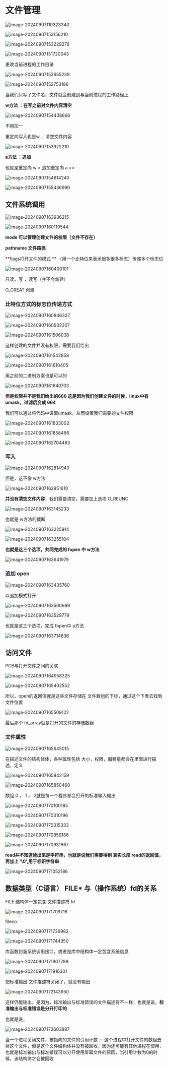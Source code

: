 # 文件管理

![image-20240907110323340](D:\code\study\notes_stu\c++_note\picture\image-20240907110323340.png)

![image-20240907153156210](D:\code\study\notes_stu\c++_note\picture\image-20240907153156210.png)

![image-20240907153229276](D:\code\study\notes_stu\c++_note\picture\image-20240907153229276.png)

![image-20240907151720043](D:\code\study\notes_stu\c++_note\picture\image-20240907151720043.png)

更改当前进程的工作目录

![image-20240907152655239](D:\code\study\notes_stu\c++_note\picture\image-20240907152655239.png)

![image-20240907152753186](D:\code\study\notes_stu\c++_note\picture\image-20240907152753186.png)

当我们只写了文件名，文件就会创建到与当前进程的工作路径上

**w方法 ：在写之前对文件内容清空**

![image-20240907154438666](D:\code\study\notes_stu\c++_note\picture\image-20240907154438666.png)

不用加一

重定向写入也是w ，清空文件内容

![image-20240907153922210](D:\code\study\notes_stu\c++_note\picture\image-20240907153922210.png)

**a方法 ：追加**

也就是重定向  w  >   追加重定向  a  >>    

![image-20240907154614240](D:\code\study\notes_stu\c++_note\picture\image-20240907154614240.png)

![image-20240907155436990](D:\code\study\notes_stu\c++_note\picture\image-20240907155436990.png)

## 文件系统调用

![image-20240907163936215](D:\code\study\notes_stu\c++_note\picture\image-20240907163936215.png)

![image-20240907160119544](D:\code\study\notes_stu\c++_note\picture\image-20240907160119544.png)

**mode 可以管理创建文件的权限（文件不存在）**

**pathname 文件路径**

**flags打开文件的模式 ** （用一个比特位来表示很多很多标志）传递多个标志位

![image-20240907160400101](D:\code\study\notes_stu\c++_note\picture\image-20240907160400101.png)

只读，写 ，读写（并不会新建）

O_CREAT 创建

### 比特位方式的标志位传递方式

![image-20240907160846327](D:\code\study\notes_stu\c++_note\picture\image-20240907160846327.png)

![image-20240907160932307](D:\code\study\notes_stu\c++_note\picture\image-20240907160932307.png)

![image-20240907161506038](D:\code\study\notes_stu\c++_note\picture\image-20240907161506038.png)

这样创建的文件并没有权限，需要我们给出

![image-20240907161542858](D:\code\study\notes_stu\c++_note\picture\image-20240907161542858.png)

![image-20240907161610405](D:\code\study\notes_stu\c++_note\picture\image-20240907161610405.png)

用之前的二进制方案也是可以的

![image-20240907161640703](D:\code\study\notes_stu\c++_note\picture\image-20240907161640703.png)

**但是权限并不是我们给出的666 这是因为我们创建文件的时候，linux中有 umask，过滤后变成 664**

我们可以通过将代码中设置umask，从而设置我们需要的文件权限

![image-20240907161833002](D:\code\study\notes_stu\c++_note\picture\image-20240907161833002.png)

![image-20240907161858466](D:\code\study\notes_stu\c++_note\picture\image-20240907161858466.png)

![image-20240907162704483](D:\code\study\notes_stu\c++_note\picture\image-20240907162704483.png)

### **写入**

![image-20240907162814940](D:\code\study\notes_stu\c++_note\picture\image-20240907162814940.png)

但是，这不像 w方法

![image-20240907162951610](D:\code\study\notes_stu\c++_note\picture\image-20240907162951610.png)

**并没有清空文件内容**，我们需要清空，需要加上选项 O_REUNC  

![image-20240907163145233](D:\code\study\notes_stu\c++_note\picture\image-20240907163145233.png)

也就是 w方法的截断

![image-20240907163225914](D:\code\study\notes_stu\c++_note\picture\image-20240907163225914.png)

![image-20240907163255104](D:\code\study\notes_stu\c++_note\picture\image-20240907163255104.png)

**也就是这三个选项，共同完成的 fopen 中 w方法** 

![image-20240907163641979](D:\code\study\notes_stu\c++_note\picture\image-20240907163641979.png)

### 追加  open

![image-20240907163435760](D:\code\study\notes_stu\c++_note\picture\image-20240907163435760.png)

以追加模式打开

![image-20240907163500699](D:\code\study\notes_stu\c++_note\picture\image-20240907163500699.png)

![image-20240907163529779](D:\code\study\notes_stu\c++_note\picture\image-20240907163529779.png)

也就是这三个选项，完成 fopen中 a方法

![image-20240907163714636](D:\code\study\notes_stu\c++_note\picture\image-20240907163714636.png)

## 访问文件

PCB与打开文件之间的关联

![image-20240907164958325](D:\code\study\notes_stu\c++_note\picture\image-20240907164958325.png)

![image-20240907165402552](D:\code\study\notes_stu\c++_note\picture\image-20240907165402552.png)

所以，open的返回值就是这些文件存储在 文件数组的下标，通过这个下表去找到文件位置

![image-20240907165509122](D:\code\study\notes_stu\c++_note\picture\image-20240907165509122.png)

最后那个 fd_array就是打开的文件的存储数组

### 文件属性

![image-20240907165645015](D:\code\study\notes_stu\c++_note\picture\image-20240907165645015.png)

在描述文件的结构体体，各种属性包括 大小，权限，偏移量都会在里面进行描述，定义

![image-20240907165842159](D:\code\study\notes_stu\c++_note\picture\image-20240907165842159.png)

![image-20240907165850460](D:\code\study\notes_stu\c++_note\picture\image-20240907165850460.png)

数组 0 ， 1 ， 2就是每一个程序都会打开的标准输入输出

![image-20240907170100185](D:\code\study\notes_stu\c++_note\picture\image-20240907170100185.png)

![image-20240907170310196](D:\code\study\notes_stu\c++_note\picture\image-20240907170310196.png)

![image-20240907170315333](D:\code\study\notes_stu\c++_note\picture\image-20240907170315333.png)

![image-20240907170859186](D:\code\study\notes_stu\c++_note\picture\image-20240907170859186.png)

![image-20240907170931967](D:\code\study\notes_stu\c++_note\picture\image-20240907170931967.png)

**read并不知道读出来是字符串，也就是说我们需要得到 真实长度  read的返回值，再加上 '\0',用于标识字符串**

![image-20240907171052186](D:\code\study\notes_stu\c++_note\picture\image-20240907171052186.png)

## 数据类型（C语言） FILE* 与（操作系统）fd的关系

FILE    结构体一定包含 文件描述符 fd

![image-20240907171709716](D:\code\study\notes_stu\c++_note\picture\image-20240907171709716.png)

fileno

![image-20240907171736982](D:\code\study\notes_stu\c++_note\picture\image-20240907171736982.png) 

![image-20240907171744350](D:\code\study\notes_stu\c++_note\picture\image-20240907171744350.png)

库函数封装系统调用接口，或者是库中结构体一定包含系统信息

![image-20240907171907788](D:\code\study\notes_stu\c++_note\picture\image-20240907171907788.png)

![image-20240907171916301](D:\code\study\notes_stu\c++_note\picture\image-20240907171916301.png)

把标准输出 文件描述符关闭了，就没有输出

![image-20240907172143950](D:\code\study\notes_stu\c++_note\picture\image-20240907172143950.png)

这样仍能输出，是因为，标准输出与标准错误的文件描述符不一样，也就是说，**标准输出与标准错误是分开打印的**

也就是说，

![image-20240907172603887](D:\code\study\notes_stu\c++_note\picture\image-20240907172603887.png)

当一个进程关闭文件，被指向的文件的引用计数 -- 这个进程中打开文件的数组去掉这个文件，但是这个文件结构体并没有被回收，因为还可能有其他进程在使用，也就是标准输出与标准错误可以分开使用屏幕文件的原因，当引用计数为0的时候，该结构体才会被回收